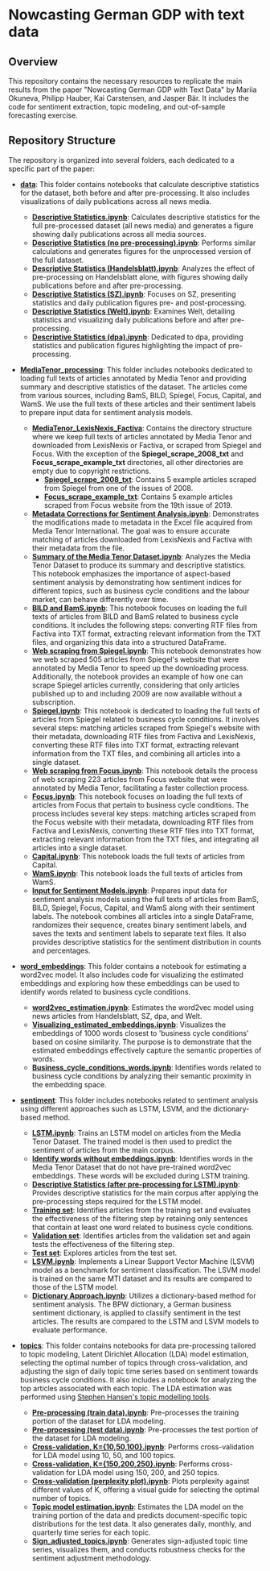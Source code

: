 # Nowcasting German GDP with text data

## Overview

This repository contains the necessary resources to replicate the main results from the paper "Nowcasting German GDP with Text Data" by Mariia Okuneva, Philipp Hauber, Kai Carstensen, and Jasper Bär. It includes the code for sentiment extraction, topic modeling, and out-of-sample forecasting exercise.

## Repository Structure

The repository is organized into several folders, each dedicated to a specific part of the paper:

- **[data](https://github.com/MashenkaOkuneva/newspaper_analysis/tree/main/data)**: This folder contains notebooks that calculate descriptive statistics for the dataset, both before and after pre-processing. It also includes visualizations of daily publications across all news media.
  - **[Descriptive Statistics.ipynb](https://github.com/MashenkaOkuneva/newspaper_analysis/blob/main/data/Descriptive%20Statistics.ipynb)**: Calculates descriptive statistics for the full pre-processed dataset (all news media) and generates a figure showing daily publications across all media sources.
  - **[Descriptive Statistics (no pre-processing).ipynb](https://github.com/MashenkaOkuneva/newspaper_analysis/blob/main/data/Descriptive%20Statistics%20(no%20pre-processing).ipynb)**: Performs similar calculations and generates figures for the unprocessed version of the full dataset.
  - **[Descriptive Statistics (Handelsblatt).ipynb](https://github.com/MashenkaOkuneva/newspaper_analysis/blob/main/data/Descriptive%20Statistics%20(Handelsblatt).ipynb)**: Analyzes the effect of pre-processing on Handelsblatt alone, with figures showing daily publications before and after pre-processing.
  - **[Descriptive Statistics (SZ).ipynb](https://github.com/MashenkaOkuneva/newspaper_analysis/blob/main/data/Descriptive%20Statistics%20(SZ).ipynb)**: Focuses on SZ, presenting statistics and daily publication figures pre- and post-processing.
  - **[Descriptive Statistics (Welt).ipynb](https://github.com/MashenkaOkuneva/newspaper_analysis/blob/main/data/Descriptive%20Statistics%20(Welt).ipynb)**: Examines Welt, detailing statistics and visualizing daily publications before and after pre-processing.
  - **[Descriptive Statistics (dpa).ipynb](https://github.com/MashenkaOkuneva/newspaper_analysis/blob/main/data/Descriptive%20Statistics%20(dpa).ipynb)**: Dedicated to dpa, providing statistics and publication figures highlighting the impact of pre-processing.

- **[MediaTenor_processing](https://github.com/MashenkaOkuneva/newspaper_analysis/tree/main/MediaTenor_processing)**: This folder includes notebooks dedicated to loading full texts of articles annotated by Media Tenor and providing summary and descriptive statistics of the dataset. The articles come from various sources, including BamS, BILD, Spiegel, Focus, Capital, and WamS. We use the full texts of these articles and their sentiment labels to prepare input data for sentiment analysis models.
  - **[MediaTenor_LexisNexis_Factiva](https://github.com/MashenkaOkuneva/newspaper_analysis/tree/main/MediaTenor_processing/MediaTenor_LexisNexis_Factiva)**: Contains the directory structure where we keep full texts of articles annotated by Media Tenor and downloaded from LexisNexis or Factiva, or scraped from Spiegel and Focus. With the exception of the **Spiegel_scrape_2008_txt** and **Focus_scrape_example_txt** directories, all other directories are empty due to copyright restrictions.
  	- **[Spiegel_scrape_2008_txt](https://github.com/MashenkaOkuneva/newspaper_analysis/tree/main/MediaTenor_processing/MediaTenor_LexisNexis_Factiva/Spiegel_scrape_2008_txt)**: Contains 5 example articles scraped from Spiegel from one of the issues of 2008.
	- **[Focus_scrape_example_txt](https://github.com/MashenkaOkuneva/newspaper_analysis/tree/main/MediaTenor_processing/MediaTenor_LexisNexis_Factiva/Focus_scrape_example_txt)**: Contains 5 example articles scraped from Focus website from the 19th issue of 2019.
  - **[Metadata Corrections for Sentiment Analysis.ipynb](https://github.com/MashenkaOkuneva/newspaper_analysis/blob/main/MediaTenor_processing/Metadata%20Corrections%20for%20Sentiment%20Analysis.ipynb)**: Demonstrates the modifications made to metadata in the Excel file acquired from Media Tenor International. The goal was to ensure accurate matching of articles downloaded from LexisNexis and Factiva with their metadata from the file.
  - **[Summary of the Media Tenor Dataset.ipynb](https://github.com/MashenkaOkuneva/newspaper_analysis/blob/main/MediaTenor_processing/Summary%20of%20the%20Media%20Tenor%20Dataset.ipynb)**: Analyzes the Media Tenor Dataset to produce its summary and descriptive statistics. This notebook emphasizes the importance of aspect-based sentiment analysis by demonstrating how sentiment indices for different topics, such as business cycle conditions and the labour market, can behave differently over time.
  - **[BILD and BamS.ipynb](https://github.com/MashenkaOkuneva/newspaper_analysis/blob/main/MediaTenor_processing/BILD%20and%20BamS.ipynb)**: This notebook focuses on loading the full texts of articles from BILD and BamS related to business cycle conditions. It includes the following steps: converting RTF files from Factiva into TXT format, extracting relevant information from the TXT files, and organizing this data into a structured DataFrame.
  - **[Web scraping from Spiegel.ipynb](https://github.com/MashenkaOkuneva/newspaper_analysis/blob/main/MediaTenor_processing/Web%20scraping%20from%20Spiegel.ipynb)**: This notebook demonstrates how we web scraped 505 articles from Spiegel's website that were annotated by Media Tenor to speed up the downloading process. Additionally, the notebook provides an example of how one can scrape Spiegel articles currently, considering that only articles published up to and including 2009 are now available without a subscription.
  - **[Spiegel.ipynb](https://github.com/MashenkaOkuneva/newspaper_analysis/blob/main/MediaTenor_processing/Spiegel.ipynb)**: This notebook is dedicated to loading the full texts of articles from Spiegel related to business cycle conditions. It involves several steps: matching articles scraped from Spiegel's website with their metadata, downloading RTF files from Factiva and LexisNexis, converting these RTF files into TXT format, extracting relevant information from the TXT files, and combining all articles into a single dataset.
  - **[Web scraping from Focus.ipynb](https://github.com/MashenkaOkuneva/newspaper_analysis/blob/main/MediaTenor_processing/Web%20scraping%20from%20Focus.ipynb)**: This notebook details the process of web scraping 223 articles from Focus website that were annotated by Media Tenor, facilitating a faster collection process.
  - **[Focus.ipynb](https://github.com/MashenkaOkuneva/newspaper_analysis/blob/main/MediaTenor_processing/Focus.ipynb)**: This notebook focuses on loading the full texts of articles from Focus that pertain to business cycle conditions. The process includes several key steps: matching articles scraped from the Focus website with their metadata, downloading RTF files from Factiva and LexisNexis, converting these RTF files into TXT format, extracting relevant information from the TXT files, and integrating all articles into a single dataset.
  - **[Capital.ipynb](https://github.com/MashenkaOkuneva/newspaper_analysis/blob/main/MediaTenor_processing/Capital.ipynb)**: This notebook loads the full texts of articles from Capital. 
  - **[WamS.ipynb](https://github.com/MashenkaOkuneva/newspaper_analysis/blob/main/MediaTenor_processing/WamS.ipynb)**: This notebook loads the full texts of articles from WamS.
  - **[Input for Sentiment Models.ipynb](https://github.com/MashenkaOkuneva/newspaper_analysis/blob/main/MediaTenor_processing/Input%20for%20Sentiment%20Models.ipynb)**: Prepares input data for sentiment analysis models using the full texts of articles from BamS, BILD, Spiegel, Focus, Capital, and WamS along with their sentiment labels. The notebook combines all articles into a single DataFrame, randomizes their sequence, creates binary sentiment labels, and saves the texts and sentiment labels to separate text files. It also provides descriptive statistics for the sentiment distribution in counts and percentages.

- **[word_embeddings](https://github.com/MashenkaOkuneva/newspaper_analysis/tree/main/word_embeddings)**: This folder contains a notebook for estimating a word2vec model. It also includes code for visualizing the estimated embeddings and exploring how these embeddings can be used to identify words related to business cycle conditions.
  - **[word2vec_estimation.ipynb](https://github.com/MashenkaOkuneva/newspaper_analysis/blob/main/word_embeddings/word2vec_estimation.ipynb)**: Estimates the word2vec model using news articles from Handelsblatt, SZ, dpa, and Welt.
  - **[Visualizing_estimated_embeddings.ipynb](https://github.com/MashenkaOkuneva/newspaper_analysis/blob/main/word_embeddings/Visualizing_estimated_embeddings.ipynb)**: Visualizes the embeddings of 1000 words closest to 'business cycle conditions' based on cosine similarity. The purpose is to demonstrate that the estimated embeddings effectively capture the semantic properties of words.
  - **[Business_cycle_conditions_words.ipynb](https://github.com/MashenkaOkuneva/newspaper_analysis/blob/main/word_embeddings/Business_cycle_conditions_words.ipynb)**: Identifies words related to business cycle conditions by analyzing their semantic proximity in the embedding space. 

- **[sentiment](https://github.com/MashenkaOkuneva/newspaper_analysis/tree/main/sentiment)**: This folder includes notebooks related to sentiment analysis using different approaches such as LSTM, LSVM, and the dictionary-based method.
  - **[LSTM.ipynb](https://github.com/MashenkaOkuneva/newspaper_analysis/blob/main/sentiment/LSTM.ipynb)**: Trains an LSTM model on articles from the Media Tenor Dataset. The trained model is then used to predict the sentiment of articles from the main corpus.
  - **[Identify words without embeddings.ipynb](https://github.com/MashenkaOkuneva/newspaper_analysis/blob/main/sentiment/Identify%20words%20without%20embeddings.ipynb)**: Identifies words in the Media Tenor Dataset that do not have pre-trained word2vec embeddings. These words will be excluded during LSTM training.  
  - **[Descriptive Statistics (after pre-processing for LSTM).ipynb](https://github.com/MashenkaOkuneva/newspaper_analysis/blob/main/sentiment/Descriptive%20Statistics%20(after%20pre-processing%20for%20LSTM).ipynb)**: Provides descriptive statistics for the main corpus after applying the pre-processing steps required for the LSTM model.
  - **[Training set](https://github.com/MashenkaOkuneva/newspaper_analysis/blob/main/sentiment/Training%20set.ipynb)**: Identifies articles from the training set and evaluates the effectiveness of the filtering step by retaining only sentences that contain at least one word related to business cycle conditions.
  - **[Validation set](https://github.com/MashenkaOkuneva/newspaper_analysis/blob/main/sentiment/Validation%20set.ipynb)**: Identifies articles from the validation set and again tests the effectiveness of the filtering step.
  - **[Test set](https://github.com/MashenkaOkuneva/newspaper_analysis/blob/main/sentiment/Test%20set.ipynb)**: Explores articles from the test set.
  - **[LSVM.ipynb](https://github.com/MashenkaOkuneva/newspaper_analysis/blob/main/sentiment/LSVM.ipynb)**: Implements a Linear Support Vector Machine (LSVM) model as a benchmark for sentiment classification. The LSVM model is trained on the same MTI dataset and its results are compared to those of the LSTM model.
  - **[Dictionary Approach.ipynb](https://github.com/MashenkaOkuneva/newspaper_analysis/blob/main/sentiment/Dictionary%20Approach.ipynb)**: Utilizes a dictionary-based method for sentiment analysis. The BPW dictionary, a German business sentiment dictionary, is applied to classify sentiment in the test articles. The results are compared to the LSTM and LSVM models to evaluate performance.

- **[topics](https://github.com/MashenkaOkuneva/newspaper_analysis/tree/main/topics)**: This folder contains notebooks for data pre-processing tailored to topic modeling, Latent Dirichlet Allocation (LDA) model estimation, selecting the optimal number of topics through cross-validation, and adjusting the sign of daily topic time series based on sentiment towards business cycle conditions. It also includes a notebook for analyzing the top articles associated with each topic. The LDA estimation was performed using [Stephen Hansen's topic modelling tools](https://www.dropbox.com/scl/fi/x4ypi8dnypwgytlhkjt1y/topic-modelling-tools-with_gsl.zip?rlkey=3hdqorb6mrc18kuvlhe4cnxhk&e=1&dl=0).
  - **[Pre-processing (train data).ipynb](https://github.com/MashenkaOkuneva/newspaper_analysis/blob/main/topics/Pre-processing%20(train%20data).ipynb)**: Pre-processes the training portion of the dataset for LDA modeling. 
  - **[Pre-processing (test data).ipynb](https://github.com/MashenkaOkuneva/newspaper_analysis/blob/main/topics/Pre-processing%20(test%20data).ipynb)**: Pre-processes the test portion of the dataset for LDA modeling. 
  - **[Cross-validation, K={10,50,100}.ipynb](https://github.com/MashenkaOkuneva/newspaper_analysis/blob/main/topics/Cross-validation%2C%20K%3D%7B10%2C50%2C100%7D.ipynb)**: Performs cross-validation for LDA model using 10, 50, and 100 topics.
  - **[Cross-validation, K={150,200,250}.ipynb](https://github.com/MashenkaOkuneva/newspaper_analysis/blob/main/topics/Cross-validation%2C%20K%3D%7B150%2C200%2C250%7D.ipynb)**: Performs cross-validation for LDA model using 150, 200, and 250 topics.
  - **[Cross-validation (perplexity plot).ipynb](https://github.com/MashenkaOkuneva/newspaper_analysis/blob/main/topics/Cross-validation%20(perplexity%20plot).ipynb)**: Plots perplexity against different values of K, offering a visual guide for selecting the optimal number of topics. 
  - **[Topic model estimation.ipynb](https://github.com/MashenkaOkuneva/newspaper_analysis/blob/main/topics/Topic%20model%20estimation.ipynb)**: Estimates the LDA model on the training portion of the data and predicts document-specific topic distributions for the test data. It also generates daily, monthly, and quarterly time series for each topic.
  - **[Sign_adjusted_topics.ipynb](https://github.com/MashenkaOkuneva/newspaper_analysis/blob/main/topics/Sign_adjusted_topics.ipynb)**: Generates sign-adjusted topic time series, visualizes them, and conducts robustness checks for the sentiment adjustment methodology.